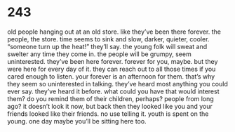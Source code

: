 # 243

old people hanging out at an old store. like they’ve been there forever. the people, the store. time seems to sink and slow, darker, quieter, cooler. “someone turn up the heat!” they’ll say. the young folk will sweat and swelter any time they come in. the people will be grumpy, seem uninterested. they’ve been here forever. forever for you, maybe. but they were here for every day of it. they can reach out to all those times if you cared enough to listen. your forever is an afternoon for them. that’s why they seem so uninterested in talking. they’ve heard most anything you could ever say. they’ve heard it before. what could you have that would interest them? do you remind them of their children, perhaps? people from long ago? it doesn’t look it now, but back then they looked like you and your friends looked like their friends. no use telling it. youth is spent on the young. one day maybe you’ll be sitting here too. 